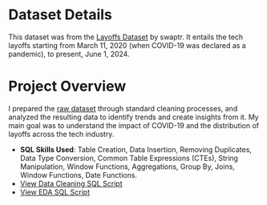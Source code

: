 
# Dataset Details

This dataset was from the [Layoffs Dataset](https://www.kaggle.com/datasets/swaptr/layoffs-2022/data) by swaptr. It entails the tech layoffs starting from March 11, 2020 (when COVID-19 was declared as a pandemic), to present, June 1, 2024.

# Project Overview

I prepared the [raw dataset](Layoffs.csv) through standard cleaning processes, and analyzed the resulting data to identify trends and create insights from it. My main goal was to understand the impact of COVID-19 and the distribution of layoffs across the tech industry.

  - **SQL Skills Used**: Table Creation, Data Insertion, Removing Duplicates, Data Type Conversion, Common Table Expressions (CTEs), String Manipulation, Window Functions,  Aggregations, Group By, Joins, Window Functions, Date Functions.
  - [View Data Cleaning SQL Script](Layoffs_DataCleaningProject.sql)
  - [View EDA SQL Script](Layoffs_ExploratoryDataAnalysis.sql)

